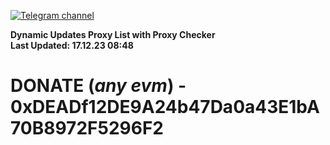[![Telegram channel](https://img.shields.io/endpoint?url=https://runkit.io/damiankrawczyk/telegram-badge/branches/master?url=https://t.me/n4z4v0d)](https://t.me/n4z4v0d) 

**Dynamic Updates Proxy List with Proxy Checker**  
**Last Updated: 17.12.23 08:48**

# DONATE (_any evm_) - 0xDEADf12DE9A24b47Da0a43E1bA70B8972F5296F2

